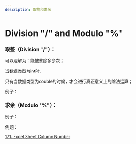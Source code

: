 ```yaml
---
description: 取整和求余
---
```


# Division "/"  and Modulo "%"

### 取整（Division "/"）：

可以理解为：能被整除多少次；

当数据类型为int时，

只有当数据类型为double的时候，才会进行真正意义上的除法运算；

例子：



### 求余（Modulo "%"）：



例子：





例题：

[171. Excel Sheet Column Number](https://bhnigw.gitbook.io/leetcode/leetcode-171.-excel-sheet-column-number)

